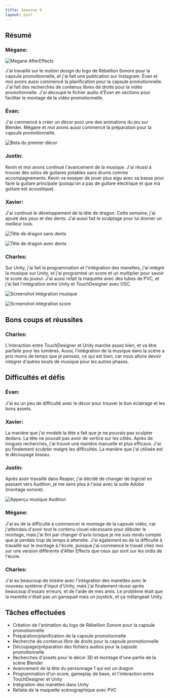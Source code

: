 ```yaml
---
title: Semaine 9
layout: post
---
```


## Résumé

### Mégane:

![Megane AfterEffects](../medias/MotionDesign_Megane.png)

J'ai travaillé sur le _motion design_ du logo de Rébellion Sonore pour la capsule promotionnelle, et j'ai fait une publication sur Instagram. Évan et moi avons aussi commencé la planification pour la capsule promotionnelle.
J'ai fait des recherches de contenus libres de droits pour la vidéo promotionnelle.
J'ai découpé le fichier audio d'Évan en sections pour faciliter le montage de la vidéo promotionnelle.

### Évan:

J'ai commencé à créer un décor pour une des animations du jeu sur Blender. Mégane et moi avons aussi commencé la préparation pour la capsule promotionnelle.

![Beta du premier décor](../medias/decor1_beta.png)

### Justin:

Kevin et moi avons continué l'avancement de la musique. J'ai réussi à trouver des solos de guitares potables sans drums comme accompagnements. Kevin va essayer de jouer plus aigu avec sa basse pour faire la guitare principale (puisqu'on a pas de guitare électrique et que ma guitare est acoustique).

### Xavier:

J'ai continué le développement de la tête de dragon. Cette semaine, j'ai ajouté des yeux et des dents. J'ai aussi fait le sculptage pour lui donner un meilleur look.

![Tête de dragon sans dents](../medias/dragonTexture.PNG)

![Tête de dragon avec dents](../medias/DragonDent.PNG)

### Charles:

Sur Unity, j'ai fait la programmation et l'intégration des manettes, j'ai intégré la musique sur Unity, et j'ai programmé un score et un multiplier pour savoir le score du joueur. J'ai aussi refait la maquette avec des tubes de PVC, et j'ai fait l'intégration entre Unity et TouchDesigner avec OSC.

![Screenshot intégration musique](../medias/charles_sem9_1.png)

![Screenshot intégration score](../medias/charles_sem9_2.png)

## Bons coups et réussites

### Charles:

L'interaction entre TouchDesigner et Unity marche assez bien, et va être parfaite pour les lumières. Aussi, l'intégration de la musique dans la scène a pris moins de temps que je pensais, ce qui est bien, car nous allons devoir intégrer d'autres bouts de musique pour les autres phases.

## Difficultés et défis

### Évan:

J'ai eu un peu de difficulté avec le décor pour trouver le bon éclairage et les bons assets.

### Xavier:

La manière que j'ai modelé la tête a fait que je ne pouvais pas sculpter dedans. La tête ne pouvait pas avoir de vertice sur les côtés. Après de longues recherches, j'ai trouvé une manière manuelle et plus efficace.
J'ai pu finalement sculpter malgré les difficultés. La manière que j'ai utilisée est le découpage biseau.

### Justin:

Après avoir travaillé dans Reaper, j'ai décidé de changer de logiciel en passant vers Audition, je me sens plus à l'aise avec la suite Adobe (montage sonore).

![Apperçu musique Audition](../medias/audition_justin.png)

### Mégane:

J'ai eu de la difficulté à commencer le montage de la capsule vidéo, car j'attendais d'avoir tout le contenu visuel nécessaire pour débuter le montage, mais j'ai fini par changer d'avis lorsque je me suis rendu compte que je perdais trop de temps à attendre.
J'ai également eu de la difficulté à travaillé sur le montage à l'école, puisque j'ai commencé le travail chez moi sur une version différente d'After Effects que ceux qui sont sur les ordis de l'école.

### Charles:

J'ai eu beaucoup de misère avec l'intégration des manettes avec le nouveau système d'input d'Unity, mais j'ai finalement réussi après beaucoup d'essais erreurs, et de l'aide de mes amis. Le problème était que la manette n'était pas un gamepad mais un joystick, et ça mélangeait Unity.

## Tâches effectuées

- Création de l'animation du logo de Rébellion Sonore pour la capsule promotionnelle
- Préparation/planification de la capsule promotionnelle
- Recherche de contenus libre de droits pour la capsule promotionnelle
- Découpage/préparation des fichiers audios pour la capsule promotionnelle
- Recherches d'assets pour le décor 3D et montage d'une partie de la scène Blender
- Avancement de la tête du personnage 1 qui est un dragon
- Programmation d'un score, gameplay de base, et l'interaction entre TouchDesigner et Unity
- Intégration des manettes dans Unity
- Refaite de la maquette scénographique avec PVC
